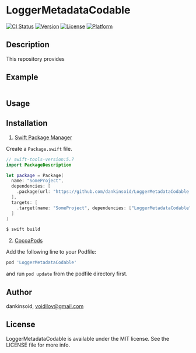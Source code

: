 # LoggerMetadataCodable

[![CI Status](https://img.shields.io/travis/dankinsoid/LoggerMetadataCodable.svg?style=flat)](https://travis-ci.org/dankinsoid/LoggerMetadataCodable)
[![Version](https://img.shields.io/cocoapods/v/LoggerMetadataCodable.svg?style=flat)](https://cocoapods.org/pods/LoggerMetadataCodable)
[![License](https://img.shields.io/cocoapods/l/LoggerMetadataCodable.svg?style=flat)](https://cocoapods.org/pods/LoggerMetadataCodable)
[![Platform](https://img.shields.io/cocoapods/p/LoggerMetadataCodable.svg?style=flat)](https://cocoapods.org/pods/LoggerMetadataCodable)


## Description
This repository provides

## Example

```swift

```
## Usage

 
## Installation

1. [Swift Package Manager](https://github.com/apple/swift-package-manager)

Create a `Package.swift` file.
```swift
// swift-tools-version:5.7
import PackageDescription

let package = Package(
  name: "SomeProject",
  dependencies: [
    .package(url: "https://github.com/dankinsoid/LoggerMetadataCodable.git", from: "0.0.1")
  ],
  targets: [
    .target(name: "SomeProject", dependencies: ["LoggerMetadataCodable"])
  ]
)
```
```ruby
$ swift build
```

2.  [CocoaPods](https://cocoapods.org)

Add the following line to your Podfile:
```ruby
pod 'LoggerMetadataCodable'
```
and run `pod update` from the podfile directory first.

## Author

dankinsoid, voidilov@gmail.com

## License

LoggerMetadataCodable is available under the MIT license. See the LICENSE file for more info.
